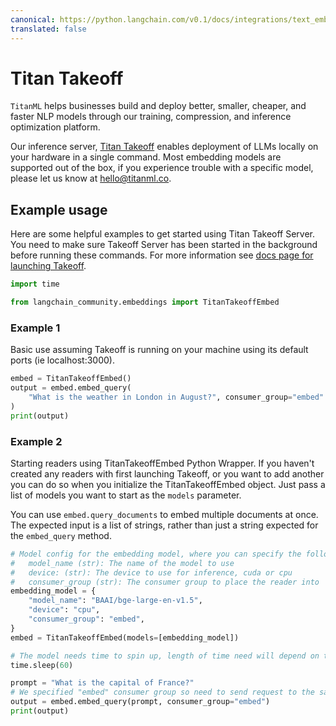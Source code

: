 ```yaml
---
canonical: https://python.langchain.com/v0.1/docs/integrations/text_embedding/titan_takeoff
translated: false
---
```


# Titan Takeoff

`TitanML` helps businesses build and deploy better, smaller, cheaper, and faster NLP models through our training, compression, and inference optimization platform.

Our inference server, [Titan Takeoff](https://docs.titanml.co/docs/intro) enables deployment of LLMs locally on your hardware in a single command. Most embedding models are supported out of the box, if you experience trouble with a specific model, please let us know at hello@titanml.co.

## Example usage

Here are some helpful examples to get started using Titan Takeoff Server. You need to make sure Takeoff Server has been started in the background before running these commands. For more information see [docs page for launching Takeoff](https://docs.titanml.co/docs/Docs/launching/).

```python
import time

from langchain_community.embeddings import TitanTakeoffEmbed
```

### Example 1

Basic use assuming Takeoff is running on your machine using its default ports (ie localhost:3000).

```python
embed = TitanTakeoffEmbed()
output = embed.embed_query(
    "What is the weather in London in August?", consumer_group="embed"
)
print(output)
```

### Example 2

Starting readers using TitanTakeoffEmbed Python Wrapper. If you haven't created any readers with first launching Takeoff, or you want to add another you can do so when you initialize the TitanTakeoffEmbed object. Just pass a list of models you want to start as the `models` parameter.

You can use `embed.query_documents` to embed multiple documents at once. The expected input is a list of strings, rather than just a string expected for the `embed_query` method.

```python
# Model config for the embedding model, where you can specify the following parameters:
#   model_name (str): The name of the model to use
#   device: (str): The device to use for inference, cuda or cpu
#   consumer_group (str): The consumer group to place the reader into
embedding_model = {
    "model_name": "BAAI/bge-large-en-v1.5",
    "device": "cpu",
    "consumer_group": "embed",
}
embed = TitanTakeoffEmbed(models=[embedding_model])

# The model needs time to spin up, length of time need will depend on the size of model and your network connection speed
time.sleep(60)

prompt = "What is the capital of France?"
# We specified "embed" consumer group so need to send request to the same consumer group so it hits our embedding model and not others
output = embed.embed_query(prompt, consumer_group="embed")
print(output)
```